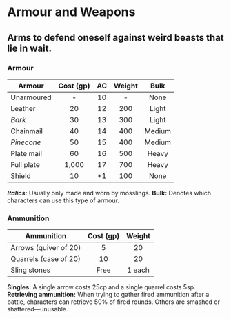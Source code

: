 # Armour and Weapons
## Arms to defend oneself against weird beasts that lie in wait.

### Armour
| Armour | Cost (gp) | AC | Weight | Bulk |
|---|:---:|:---:|:---:|:---:|
| Unarmoured | - | 10 | - | None |
| Leather | 20 | 12 | 200 | Light |
| *Bark* | 30 | 13 | 300 | Light |
| Chainmail | 40 | 14 | 400 | Medium |
| *Pinecone* | 50 | 15 | 400 | Medium |
| Plate mail | 60 | 16 | 500 | Heavy |
| Full plate | 1,000 | 17 | 700 | Heavy |
| Shield | 10 | +1 | 100 | None |

***Italics:*** Usually only made and worn by mosslings.
**Bulk:** Denotes which characters can use this type of armour.

### Ammunition
| Ammunition | Cost (gp) | Weight |
|---|:---:|:---:|
| Arrows (quiver of 20) | 5 | 20 |
| Quarrels (case of 20) | 10 | 20 |
| Sling stones | Free | 1 each |

**Singles:** A single arrow costs 25cp and a single quarrel costs 5sp.
**Retrieving ammunition:** When trying to gather fired ammunition after a battle, characters can retrieve 50% of fired rounds. Others are smashed or shattered—unusable.